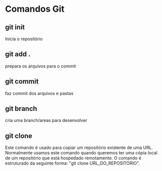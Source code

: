 # Comandos Git 

## git init 

Inicia o repositório

## git add .

 prepara os arquivos para o commit

## git commit 

 faz commit dos arquivos e pastas

## git branch

 cria uma branch/areas para desenvolver

## git clone

 Este comando é usado para copiar um repositório existente de uma URL. 
 Normalmente usamos este comando quando queremos ter uma cópia local de um repositório que está hospedado remotamente. 
 O comando é estruturado da seguinte forma: "git clone URL_DO_REPOSITÓRIO". 
